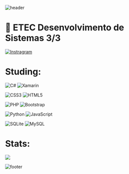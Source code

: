 ![header](https://capsule-render.vercel.app/api?type=waving&color=0:000000,100:696969&height=175&text=GitHub%20do%20Luar&animation=fadeIn&fontColor=eeeeee&fontSize=40&fontAlignY=25&desc=Seja%20bem-vindo(a)&descAlignY=45)

# 🌌 ETEC Desenvolvimento de Sistemas 3/3 
[![Instragram](https://img.shields.io/badge/Instagram-E4405F?style=for-the-badge&logo=instagram&logoColor=white)](https://www.instagram.com/luarisgone/)

# Studing:
![C#](https://img.shields.io/badge/c%23-%23239120.svg?style=for-the-badge&logo=c-sharp&logoColor=white)
![Xamarin](https://img.shields.io/badge/Xamarin-3199DC?style=for-the-badge&logo=xamarin&logoColor=white)

![CSS3](https://img.shields.io/badge/css3-%231572B6.svg?style=for-the-badge&logo=css3&logoColor=white)
![HTML5](https://img.shields.io/badge/html5-%23E34F26.svg?style=for-the-badge&logo=html5&logoColor=white)

![PHP](https://img.shields.io/badge/php-%23777BB4.svg?style=for-the-badge&logo=php&logoColor=white)
![Bootstrap](https://img.shields.io/badge/bootstrap-%23563D7C.svg?style=for-the-badge&logo=bootstrap&logoColor=white)

![Python](https://img.shields.io/badge/python-3670A0?style=for-the-badge&logo=python&logoColor=ffdd54)
![JavaScript](https://img.shields.io/badge/javascript-%23323330.svg?style=for-the-badge&logo=javascript&logoColor=%23F7DF1E)

![SQLite](https://img.shields.io/badge/sqlite-%2307405e.svg?style=for-the-badge&logo=sqlite&logoColor=white)
![MySQL](https://img.shields.io/badge/mysql-%2300f.svg?style=for-the-badge&logo=mysql&logoColor=white)

# Stats:
![](https://github-readme-stats.vercel.app/api/top-langs/?username=smokeeaasd&theme=tokyonight&hide_border=false&include_all_commits=true&count_private=true&layout=compact)

![footer](https://capsule-render.vercel.app/api?type=waving&color=0:000000,100:696969&height=175&section=footer&reversal=true)

